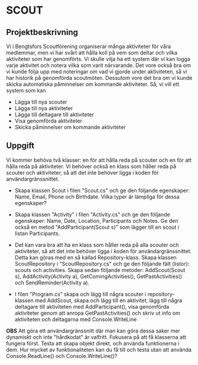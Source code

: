 # SCOUT

## Projektbeskrivning

Vi i Bengtsfors Scoutförening organiserar många aktiviteter för våra medlemmar, men vi har svårt att hålla koll på vem som deltar och vilka aktiviteter som har genomförts. Vi skulle vilja ha ett system där vi kan logga varje aktivitet och notera vilka som varit närvarande. Det vore också bra om vi kunde följa upp med noteringar om vad vi gjorde under aktiviteten, så vi har historik på genomförda scoutmöten. Dessutom vore det bra om vi kunde skicka automatiska påminnelser om kommande aktiviteter. Så, vi vill ett system som kan
- Lägga till nya scouter
- Lägga till nya aktiviteter
- Lägga till deltagare till aktiviteter
- Visa genomförda aktiviteter
- Skicka påminnelser om kommande aktiviteter

## Uppgift

Vi kommer behöva två klasser: en för att hålla reda på scouter och en för att hålla reda på aktiviteter. 
Vi behöver också en klass som håller reda på scouter och aktiviteter, så att det inte behöver ligga i koden för användargränssnittet.

* Skapa klassen Scout i filen "Scout.cs" och ge den följande egenskaper: Name, Email, Phone och Birthdate. Vilka typer är lämpliga för dessa egenskaper? 

* Skapa klassen "Activity" i filen "Activity.cs" och ge den följande egenskaper: Name, Date, Location, Participants och Notes. Ge den också en metod "AddParticipant(Scout s)" som lägger till en scout i listan Participants.

* Det kan vara bra att ha en klass som håller reda på alla scouter och aktiviteter, så att det inte behöver ligga i koden för användargränssnittet. Detta kan göras med en så kallad Repository-klass. Skapa klassen ScoutRepository i "ScoutRepository.cs" och ge den följande fält (listor): scouts och activities. Skapa sedan följande metoder: AddScout(Scout s), AddActivity(Activity a), GetComingActivities(), GetPastActivities() och SendReminder(Activity a).

* I filen "Program.cs" skapa och lägg till några scouter i repository-klassen med AddScout, skapa och lägg till en aktivitet, lägg till några deltagare till aktiviteten med AddParticipant(), visa genomförda aktiviteter genom att anropa GetPastActivities() och skriv ut info om aktiviteten och deltagarna med Console.WriteLine

**OBS** Att göra ett användargränssnitt där man kan göra dessa saker mer dynamiskt och inte "hårdkodat" är valfritt. Fokusera på att få klasserna att fungera först. Testa att skapa objekt direkt, och använda funktionerna i dem. Hur mycket av funktionaliteten kan du få till och testa utan att använda Console.ReadLine() och Console.WriteLine()?


